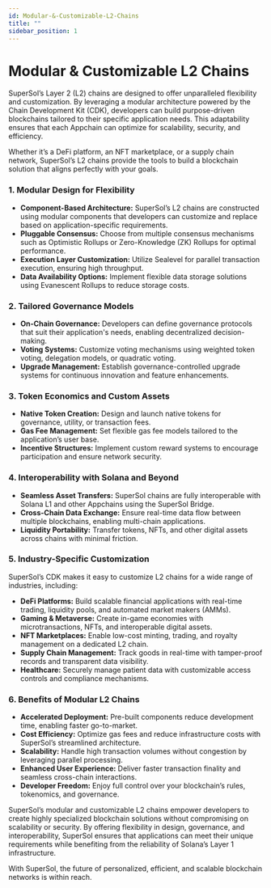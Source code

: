 ```yaml
---
id: Modular-&-Customizable-L2-Chains 
title: ""
sidebar_position: 1
---
```



#  Modular & Customizable L2 Chains  

SuperSol’s Layer 2 (L2) chains are designed to offer unparalleled flexibility and customization. By leveraging a modular architecture powered by the Chain Development Kit (CDK), developers can build purpose-driven blockchains tailored to their specific application needs. This adaptability ensures that each Appchain can optimize for scalability, security, and efficiency.  

Whether it’s a DeFi platform, an NFT marketplace, or a supply chain network, SuperSol’s L2 chains provide the tools to build a blockchain solution that aligns perfectly with your goals.  



### 1. Modular Design for Flexibility  

- **Component-Based Architecture:** SuperSol’s L2 chains are constructed using modular components that developers can customize and replace based on application-specific requirements.  
- **Pluggable Consensus:** Choose from multiple consensus mechanisms such as Optimistic Rollups or Zero-Knowledge (ZK) Rollups for optimal performance.  
- **Execution Layer Customization:** Utilize Sealevel for parallel transaction execution, ensuring high throughput.  
- **Data Availability Options:** Implement flexible data storage solutions using Evanescent Rollups to reduce storage costs.  



### 2. Tailored Governance Models  

- **On-Chain Governance:** Developers can define governance protocols that suit their application's needs, enabling decentralized decision-making.  
- **Voting Systems:** Customize voting mechanisms using weighted token voting, delegation models, or quadratic voting.  
- **Upgrade Management:** Establish governance-controlled upgrade systems for continuous innovation and feature enhancements.  



### 3. Token Economics and Custom Assets  

- **Native Token Creation:** Design and launch native tokens for governance, utility, or transaction fees.  
- **Gas Fee Management:** Set flexible gas fee models tailored to the application’s user base.  
- **Incentive Structures:** Implement custom reward systems to encourage participation and ensure network security.  



### 4. Interoperability with Solana and Beyond  

- **Seamless Asset Transfers:** SuperSol chains are fully interoperable with Solana L1 and other Appchains using the SuperSol Bridge.  
- **Cross-Chain Data Exchange:** Ensure real-time data flow between multiple blockchains, enabling multi-chain applications.  
- **Liquidity Portability:** Transfer tokens, NFTs, and other digital assets across chains with minimal friction.  



### 5. Industry-Specific Customization  

SuperSol’s CDK makes it easy to customize L2 chains for a wide range of industries, including:  

- **DeFi Platforms:** Build scalable financial applications with real-time trading, liquidity pools, and automated market makers (AMMs).  
- **Gaming & Metaverse:** Create in-game economies with microtransactions, NFTs, and interoperable digital assets.  
- **NFT Marketplaces:** Enable low-cost minting, trading, and royalty management on a dedicated L2 chain.  
- **Supply Chain Management:** Track goods in real-time with tamper-proof records and transparent data visibility.  
- **Healthcare:** Securely manage patient data with customizable access controls and compliance mechanisms.  



### 6. Benefits of Modular L2 Chains  

- **Accelerated Deployment:** Pre-built components reduce development time, enabling faster go-to-market.  
- **Cost Efficiency:** Optimize gas fees and reduce infrastructure costs with SuperSol’s streamlined architecture.  
- **Scalability:** Handle high transaction volumes without congestion by leveraging parallel processing.  
- **Enhanced User Experience:** Deliver faster transaction finality and seamless cross-chain interactions.  
- **Developer Freedom:** Enjoy full control over your blockchain’s rules, tokenomics, and governance.  

SuperSol’s modular and customizable L2 chains empower developers to create highly specialized blockchain solutions without compromising on scalability or security. By offering flexibility in design, governance, and interoperability, SuperSol ensures that applications can meet their unique requirements while benefiting from the reliability of Solana’s Layer 1 infrastructure.  

With SuperSol, the future of personalized, efficient, and scalable blockchain networks is within reach.  
